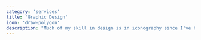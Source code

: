 ```yaml
---
category: 'services'
title: 'Graphic Design'
icon: 'draw-polygon'
description: "Much of my skill in design is in iconography since I've been doing it for so long."
---
```

